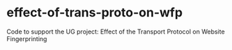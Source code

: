 # effect-of-trans-proto-on-wfp
Code to support the UG project: Effect of the Transport Protocol on Website Fingerprinting
